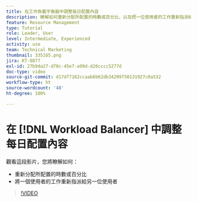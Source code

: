 ```yaml
---
title: 在工作負載平衡器中調整每日配置內容
description: 瞭解如何重新分配所配置的時數或百分比，以及把一位使用者的工作重新指派給另一位使用者。
feature: Resource Management
type: Tutorial
role: Leader, User
level: Intermediate, Experienced
activity: use
team: Technical Marketing
thumbnail: 335165.png
jira: KT-8877
exl-id: 27b9da27-d70c-45e7-a99d-d26cccc5277d
doc-type: video
source-git-commit: d17df7162ccaab6b62db34209f50131927c0a532
workflow-type: ht
source-wordcount: '48'
ht-degree: 100%

---
```


# 在 [!DNL Workload Balancer] 中調整每日配置內容

觀看這段影片，您將瞭解如何：

* 重新分配所配置的時數或百分比
* 將一個使用者的工作重新指派給另一位使用者


>[!VIDEO](https://video.tv.adobe.com/v/335165/?quality=12&learn=on&enablevpops)

